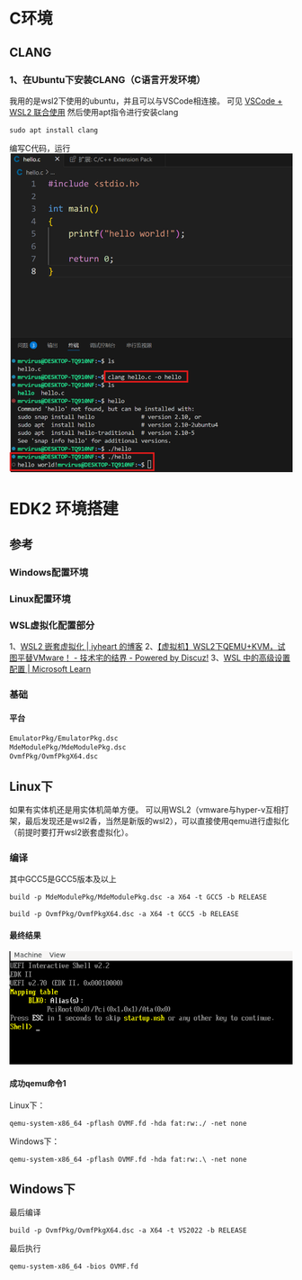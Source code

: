 # C环境
## CLANG
### 1、在Ubuntu下安装CLANG（C语言开发环境）
我用的是wsl2下使用的ubuntu，并且可以与VSCode相连接。
可见 [VSCode + WSL2 联合使用](../虚拟化/wsl2/VSCode%20+%20WSL2%20联合使用.md)
然后使用apt指令进行安装clang
```shell
sudo apt install clang
```
编写C代码，运行
![](img/Pasted%20image%2020250519083333.png)

# EDK2 环境搭建
## 参考
### Windows配置环境

### Linux配置环境
### WSL虚拟化配置部分
1、[WSL2 嵌套虚拟化 | iyheart 的博客](https://iyheart.github.io/2024/09/06/%E8%99%9A%E6%8B%9F%E5%8C%96/WSL2%E5%B5%8C%E5%A5%97%E8%99%9A%E6%8B%9F%E5%8C%96/)
2、[【虚拟机】WSL2下QEMU+KVM，试图平替VMware！ - 技术宅的结界 - Powered by Discuz!](https://www.0xaa55.com/thread-27423-1-1.html?_dsign=5074c471)
3、[WSL 中的高级设置配置 | Microsoft Learn](https://learn.microsoft.com/zh-cn/windows/wsl/wsl-config)

### 基础
#### 平台
```
EmulatorPkg/EmulatorPkg.dsc
MdeModulePkg/MdeModulePkg.dsc
OvmfPkg/OvmfPkgX64.dsc
```
## Linux下
如果有实体机还是用实体机简单方便。
可以用WSL2（vmware与hyper-v互相打架，最后发现还是wsl2香，当然是新版的wsl2），可以直接使用qemu进行虚拟化（前提时要打开wsl2嵌套虚拟化）。
### 编译
其中GCC5是GCC5版本及以上

```
build -p MdeModulePkg/MdeModulePkg.dsc -a X64 -t GCC5 -b RELEASE
```

```shell
build -p OvmfPkg/OvmfPkgX64.dsc -a X64 -t GCC5 -b RELEASE
```
#### 最终结果
![](img/Pasted%20image%2020250603133556.png)

#### 成功qemu命令1
Linux下：
``` shell
qemu-system-x86_64 -pflash OVMF.fd -hda fat:rw:./ -net none
```
Windows下：
``` shell
qemu-system-x86_64 -pflash OVMF.fd -hda fat:rw:.\ -net none
```
## Windows下

最后编译
```shell
build -p OvmfPkg/OvmfPkgX64.dsc -a X64 -t VS2022 -b RELEASE
```
最后执行
```
qemu-system-x86_64 -bios OVMF.fd
```

